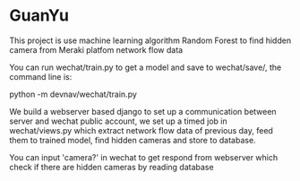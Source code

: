 # GuanYu
This project is use machine learning algorithm Random Forest to find hidden camera from Meraki platfom network flow data

You can run wechat/train.py to get a model and save to wechat/save/, the command line is:

python -m devnav/wechat/train.py

We build a webserver based django to set up a communication between server and wechat public account, we set up a timed job 
in wechat/views.py which extract network flow data of previous day, feed them to trained model, find hidden cameras and store 
to database.

You can input 'camera?' in wechat to get respond from webserver which check if there are hidden cameras by reading database
